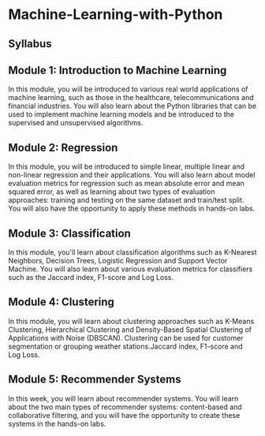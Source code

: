 # Machine-Learning-with-Python

## Syllabus
## Module 1: Introduction to Machine Learning
In this module, you will be introduced to various real world applications of machine learning, such as those in the healthcare, telecommunications and financial industries. You will also learn about the Python libraries that can be used to implement machine learning models and be introduced to the supervised and unsupervised algorithms.

## Module 2: Regression
In this module, you will be introduced to simple linear, multiple linear and non-linear regression and their applications. You will also learn about model evaluation metrics for regression such as mean absolute error and mean squared error, as well as learning about two types of evaluation approaches: training and testing on the same dataset and train/test split. You will also have the opportunity to apply these methods in hands-on labs.

## Module 3: Classification
In this module, you'll learn about classification algorithms such as K-Nearest Neighbors, Decision Trees, Logistic Regression and Support Vector Machine. You will also learn about various evaluation metrics for classifiers such as the Jaccard index, F1-score and Log Loss.

## Module 4: Clustering
In this module, you will learn about clustering approaches such as K-Means Clustering, Hierarchical Clustering and Density-Based Spatial Clustering of Applications with Noise (DBSCAN). Clustering can be used for customer segmentation or grouping weather stations.Jaccard index, F1-score and Log Loss.

## Module 5: Recommender Systems
In this week, you will learn about recommender systems. You will learn about the two main types of recommender systems: content-based and collaborative filtering, and you will have the opportunity to create these systems in the hands-on labs.
